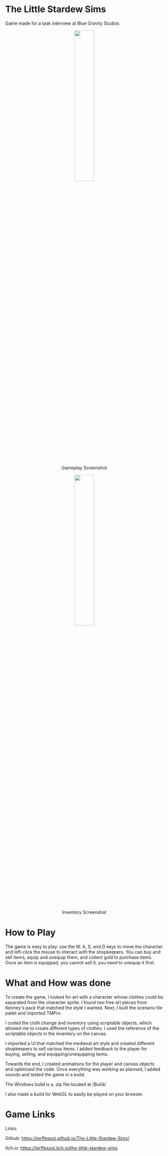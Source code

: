 # The Little Stardew Sims

Game made for a task interview at Blue Gravity Studios

<p align="center">
  <img src="https://user-images.githubusercontent.com/59349985/227663040-05f1f29e-7851-4d13-8444-211f08cb903c.png" width="35%" height="35%">
</p>

<p align="center">
  Gameplay Screenshot
</p>

<p align="center">
  <img src="https://user-images.githubusercontent.com/59349985/227663042-a40c4d97-2f91-40c0-811c-97575f40c653.png" width="35%" height="35%">
</p>
<p align="center">
 Inventory Screenshot
</p>

# How to Play

The game is easy to play: use the W, A, S, and D keys to move the character and left-click the mouse to interact with the shopkeepers. You can buy and sell items, equip and unequip them, and collect gold to purchase items. Once an item is equipped, you cannot sell it; you need to unequip it first.

# What and How was done

To create the game, I looked for art with a character whose clothes could be separated from the character sprite. I found two free art pieces from Kenney's pack that matched the style I wanted. Next, I built the scenario tile pallet and imported TMPro.

I coded the cloth change and inventory using scriptable objects, which allowed me to create different types of clothes. I used the reference of the scriptable objects in the inventory on the canvas.

I imported a UI that matched the medieval art style and created different shopkeepers to sell various items. I added feedback to the player for buying, selling, and equipping/unequipping items.

Towards the end, I created animations for the player and canvas objects and optimized the code. Once everything was working as planned, I added sounds and tested the game in a build.

The Windows build is a .zip file located at /Build/

I also made a build for WebGL to easily be played on your browser.

# Game Links

Links: 

Github: https://jerffesonj.github.io/The-Little-Stardew-Sims/

Itch.io: https://jerffesonj.itch.io/the-little-stardew-sims

